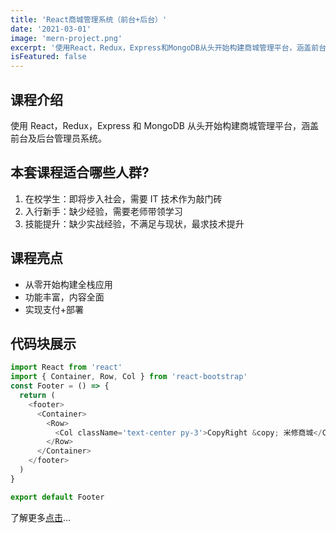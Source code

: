 ```yaml
---
title: 'React商城管理系统（前台+后台）'
date: '2021-03-01'
image: 'mern-project.png'
excerpt: '使用React，Redux，Express和MongoDB从头开始构建商城管理平台，涵盖前台及后台管理员系统。'
isFeatured: false
---
```


## 课程介绍

使用 React，Redux，Express 和 MongoDB 从头开始构建商城管理平台，涵盖前台及后台管理员系统。

## 本套课程适合哪些人群?

1. 在校学生：即将步入社会，需要 IT 技术作为敲门砖
2. 入行新手：缺少经验，需要老师带领学习
3. 技能提升：缺少实战经验，不满足与现状，最求技术提升

## 课程亮点

- 从零开始构建全栈应用
- 功能丰富，内容全面
- 实现支付+部署

## 代码块展示

```js
import React from 'react'
import { Container, Row, Col } from 'react-bootstrap'
const Footer = () => {
  return (
    <footer>
      <Container>
        <Row>
          <Col className='text-center py-3'>CopyRight &copy; 米修商城</Col>
        </Row>
      </Container>
    </footer>
  )
}

export default Footer
```

了解更多[点击](https://ke.qq.com/course/3135233?tuin=8431d44f)...

